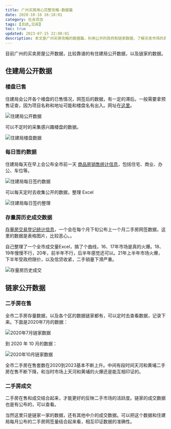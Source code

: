```yaml
---
title: 广州买房用心完整攻略-数据篇
date: 2020-10-16 16:18:01
category: 社会百态
tags: [总结,见闻]
toc: true
updated: 2023-07-15 22:00:01
description: 本文是广州买房攻略的数据篇，利用公开的政府和链家数据，了解买卖市场的真实行情，避免被焦虑情绪感染。
---
```


目前广州的买卖房屋公开数据，比较靠谱的有住建局公开数据，以及链家的数据。

## 住建局公开数据

### 楼盘已售

住建局会公开各个楼盘的已售情况，网签后的数据，有一定的滞后。一般需要拿预售证查，因为项目名称和地址可能和楼盘名有出入。网址在[这里](http://zfcj.gz.gov.cn/zfcj/fyxx/fdcxmxx)。

![住建局公开数据](https://slefboot-1251736664.cos.ap-beijing.myqcloud.com/20230715_gz_house_data_1.png)

可以不定时的采集感兴趣楼盘的数据。

![住建局楼盘数据](https://slefboot-1251736664.cos.ap-beijing.myqcloud.com/20230715_gz_house_data_2.png)

### 每日签约数据

住建局每天在早上会公布全市前一天 [商品房销售统计信息](http://zfcj.gz.gov.cn/zfcj/tjxx/spfxstjxx)，包括住宅、商业、办公、车位等。

![住建局每日签约数据](https://slefboot-1251736664.cos.ap-beijing.myqcloud.com/20230715_gz_house_data_3.png)

可以每天定时去收集公开的数据，整理 Excel

![住建局每日签约整理](https://slefboot-1251736664.cos.ap-beijing.myqcloud.com/20230715_gz_house_data_4.png)

### 存量房历史成交数据

[存量房交易登记统计信息](http://zfcj.gz.gov.cn/xysj/fwxx/clfjydjtjxx/index.html)，一个会在每个月下旬公布上一个月二手房网签数据，这里的数据是表格图片，比较恶心。。

自己整理了一个全市成交量Excel，搞了个曲线，16、17年市场是真的火爆。18、19年慢慢不行，20年，前半年不行，后半年感觉还可以。21年上半年市场火爆，下半年受政府限价，以及信贷收紧，二手销量下滑严重。

![存量房历史成交](https://slefboot-1251736664.cos.ap-beijing.myqcloud.com/20230715_gz_house_data_5.png)

## 链家公开数据

### 二手房在售

全市二手房存量数据，以及各个区的数据链家都有，可以定时去查看数据，记录下来。下面是2020年7月的数据：

![2020年7月链家数据](https://slefboot-1251736664.cos.ap-beijing.myqcloud.com/20230715_gz_house_data_6.png)

到 2020 年 10 月的数据：

![2020年10月链家数据](https://slefboot-1251736664.cos.ap-beijing.myqcloud.com/20230715_gz_house_data_7.png)

全市二手房在售套数在2020到2023基本不断上升。中间有段时间天河和黄埔二手房在售不断下降，和当时市场上天河和黄埔的火爆还是能互相印证的。

### 二手房成交

二手房在售和成交结合起来，才能更好的反映二手市场的活跃度。链家的成交数据也是有公布的，可以查看。

当然这里只是链家一家的数据，还有其他中介的成交数据。可以把这个数据和住建局每月公布的二手房网签量结合起来看，相互印证数据的准确性。